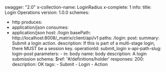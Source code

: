 swagger: "2.0"
x-collection-name: LoginRadius
x-complete: 1
info:
  title: Login Operations
  version: 1.0.0
schemes:
- http
produces:
- application/json
consumes:
- application/json
host: /login
basePath: http://localhost:8008/_matrix/client/api/v1
paths:
  /login:
    post:
      summary: Submit a login action.
      description: If this is part of a multi-stage login, there MUST be a session
        key.
      operationId: submit_login
      x-api-path-slug: login-post
      parameters:
      - in: body
        name: body
        description: A login submission
        schema:
          $ref: '#/definitions/holder'
      responses:
        200:
          description: OK
      tags:
      - Submit
      - Login
      - Action